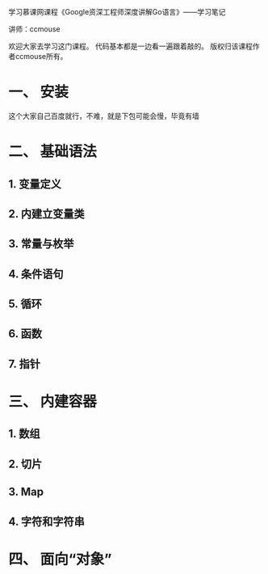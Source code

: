 
学习慕课网课程《Google资深工程师深度讲解Go语言》——学习笔记

讲师：ccmouse

欢迎大家去学习这门课程。  代码基本都是一边看一遍跟着敲的。 版权归该课程作者ccmouse所有。

# 一、 安装
这个大家自己百度就行，不难，就是下包可能会慢，毕竟有墙

# 二、 基础语法
## 1. 变量定义
## 2. 内建立变量类
## 3. 常量与枚举
## 4. 条件语句
## 5. 循环
## 6. 函数
## 7. 指针 

# 三、 内建容器
## 1. 数组
## 2. 切片
## 3. Map
## 4. 字符和字符串

# 四、 面向“对象”